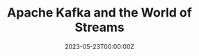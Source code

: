 ---
title: Apache Kafka and the World of Streams
summary: "Event Driven Meetup #1 - イベント駆動というアプローチに対し、ストリームという文脈を持たせた上で処理をする概念とApache Kafkaのアプローチについてご紹介します。今回は特にExactly Once Semantics (全てのイベントを重複なく1度だけ処理する) というストリーム処理のゴールに対して、Kafkaがトランザクションの概念をどう導入したかについて 踏み込んでご説明します。"
authors:
  - hashi
tags:
  - Slide
  - Operations
  - Kafka Core
  - Transaction
  - Exactly Once Semantics
  - Event Driven Architecture
  - Stream Processing
date: '2023-05-23T00:00:00Z'

links:
url_code: ''
url_pdf: ''
url_slides: 'https://speakerdeck.com/hashitokyo/apache-kafka-and-the-world-of-streams-b511f8d4-43d4-43f7-b57a-17a00f84eb2a'
url_video: 'https://www.youtube.com/watch?v=aP6LyZR-yic'
---